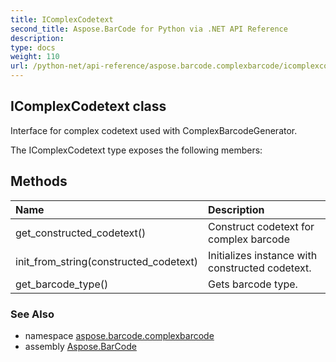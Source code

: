 ```yaml
---
title: IComplexCodetext
second_title: Aspose.BarCode for Python via .NET API Reference
description: 
type: docs
weight: 110
url: /python-net/api-reference/aspose.barcode.complexbarcode/icomplexcodetext/
---
```


## IComplexCodetext class

Interface for complex codetext used with ComplexBarcodeGenerator.

The IComplexCodetext type exposes the following members:
## Methods
| Name | Description |
| :- | :- |
|get_constructed_codetext()|Construct codetext for complex barcode|
|init_from_string(constructed_codetext)|Initializes instance with constructed codetext.|
|get_barcode_type()|Gets barcode type.|

### See Also

* namespace [aspose.barcode.complexbarcode](/barcode/python-net/api-reference/aspose.barcode.complexbarcode/)
* assembly [Aspose.BarCode](/barcode/python-net/api-reference/)

